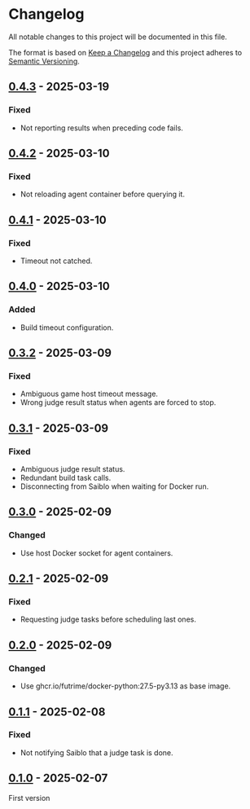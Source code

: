 # Changelog

All notable changes to this project will be documented in this file.

The format is based on [Keep a Changelog](https://keepachangelog.com/)
and this project adheres to [Semantic Versioning](https://semver.org/).

## [0.4.3] - 2025-03-19

### Fixed

- Not reporting results when preceding code fails.

## [0.4.2] - 2025-03-10

### Fixed

- Not reloading agent container before querying it.

## [0.4.1] - 2025-03-10

### Fixed

- Timeout not catched.

## [0.4.0] - 2025-03-10

### Added

- Build timeout configuration.

## [0.3.2] - 2025-03-09

### Fixed

- Ambiguous game host timeout message.
- Wrong judge result status when agents are forced to stop.

## [0.3.1] - 2025-03-09

### Fixed

- Ambiguous judge result status.
- Redundant build task calls.
- Disconnecting from Saiblo when waiting for Docker run.

## [0.3.0] - 2025-02-09

### Changed

- Use host Docker socket for agent containers.

## [0.2.1] - 2025-02-09

### Fixed

- Requesting judge tasks before scheduling last ones.

## [0.2.0] - 2025-02-09

### Changed

- Use ghcr.io/futrime/docker-python:27.5-py3.13 as base image.

## [0.1.1] - 2025-02-08

### Fixed

- Not notifying Saiblo that a judge task is done.

## [0.1.0] - 2025-02-07

First version

[0.4.3]: https://github.com/thuasta/saiblo-worker/compare/v0.4.2...v0.4.3
[0.4.2]: https://github.com/thuasta/saiblo-worker/compare/v0.4.1...v0.4.2
[0.4.1]: https://github.com/thuasta/saiblo-worker/compare/v0.4.0...v0.4.1
[0.4.0]: https://github.com/thuasta/saiblo-worker/compare/v0.3.2...v0.4.0
[0.3.2]: https://github.com/thuasta/saiblo-worker/compare/v0.3.1...v0.3.2
[0.3.1]: https://github.com/thuasta/saiblo-worker/compare/v0.3.0...v0.3.1
[0.3.0]: https://github.com/thuasta/saiblo-worker/compare/v0.2.1...v0.3.0
[0.2.1]: https://github.com/thuasta/saiblo-worker/compare/v0.2.0...v0.2.1
[0.2.0]: https://github.com/thuasta/saiblo-worker/compare/v0.1.1...v0.2.0
[0.1.1]: https://github.com/thuasta/saiblo-worker/compare/v0.1.0...v0.1.1
[0.1.0]: https://github.com/thuasta/saiblo-worker/releases/tag/v0.1.0
